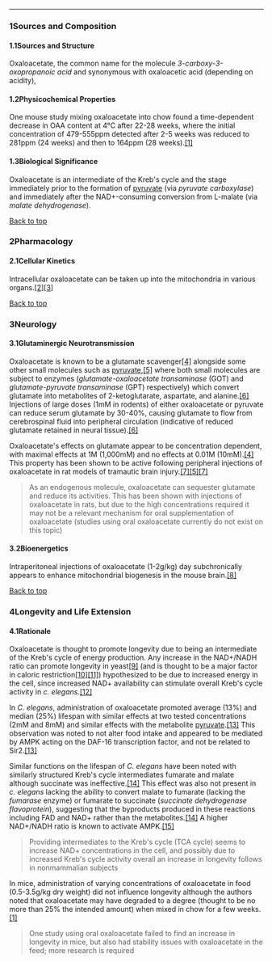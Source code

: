 





---


### 1Sources and Composition

#### 1.1Sources and Structure


Oxaloacetate, the common name for the molecule *3-carboxy-3-oxopropanoic acid* and synonymous with oxaloacetic acid (depending on acidity),


#### 1.2Physicochemical Properties


One mouse study mixing oxaloacetate into chow found a time-dependent decrease in OAA content at 4°C after 22-28 weeks, where the initial concentration of 479-555ppm detected after 2-5 weeks was reduced to 281ppm (24 weeks) and then to 164ppm (28 weeks).[[1]](#ref1)


#### 1.3Biological Significance


Oxaloacetate is an intermediate of the Kreb's cycle and the stage immediately prior to the formation of [pyruvate](/supplements/pyruvate/) (via *pyruvate carboxylase*) and immediately after the NAD+-consuming conversion from L-malate (via *malate dehydrogenase*).


[Back to top](#c-sources-and-composition)
### 2Pharmacology

#### 2.1Cellular Kinetics


Intracellular oxaloacetate can be taken up into the mitochondria in various organs.[[2]](#ref2)[[3]](#ref3)


[Back to top](#c-pharmacology)
### 3Neurology

#### 3.1Glutaminergic Neurotransmission


Oxaloacetate is known to be a glutamate scavenger[[4]](#ref4) alongside some other small molecules such as [pyruvate](/supplements/pyruvate/),[[5]](#ref5) where both small molecules are subject to enzymes (*glutamate-oxaloacetate transaminase* (GOT) and *glutamate-pyruvate transaminase* (GPT) respectively) which convert glutamate into metabolites of 2-ketoglutarate, aspartate, and alanine.[[6]](#ref6) Injections of large doses (1mM in rodents) of either oxaloacetate or pyruvate can reduce serum glutamate by 30-40%, causing glutamate to flow from cerebrospinal fluid into peripheral circulation (indicative of reduced glutamate retained in neural tissue).[[6]](#ref6)


Oxaloacetate's effects on glutamate appear to be concentration dependent, with maximal effects at 1M (1,000mM) and no effects at 0.01M (10mM).[[4]](#ref4) This property has been shown to be active following peripheral injections of oxaloacetate in rat models of tramautic brain injury.[[7]](#ref7)[[5]](#ref5)[[7]](#ref7)



> As an endogenous molecule, oxaloacetate can sequester glutamate and reduce its activities. This has been shown with injections of oxaloacetate in rats, but due to the high concentrations required it may not be a relevant mechanism for oral supplementation of oxaloacetate (studies using oral oxaloacetate currently do not exist on this topic)


#### 3.2Bioenergetics


Intraperitoneal injections of oxaloacetate (1-2g/kg) day subchronically appears to enhance mitochondrial biogenesis in the mouse brain.[[8]](#ref8)


[Back to top](#c-neurology)
### 4Longevity and Life Extension

#### 4.1Rationale


Oxaloacetate is thought to promote longevity due to being an intermediate of the Kreb's cycle of energy production. Any increase in the NAD+/NADH ratio can promote longevity in yeast[[9]](#ref9) (and is thought to be a major factor in caloric restriction[[10]](#ref10)[[11]](#ref11)) hypothesized to be due to increased energy in the cell, since increased NAD+ availability can stimulate overall Kreb's cycle activity in *c. elegans*.[[12]](#ref12)


In *C. elegans*, administration of oxaloacetate promoted average (13%) and median (25%) lifespan with similar effects at two tested concentrations (2mM and 8mM) and similar effects with the metabolite [pyruvate](/supplements/pyruvate/).[[13]](#ref13) This observation was noted to not alter food intake and appeared to be mediated by AMPK acting on the DAF-16 transcription factor, and not be related to Sir2.[[13]](#ref13) 


Similar functions on the lifespan of *C. elegans* have been noted with similarly structured Kreb's cycle intermediates fumarate and malate although succinate was ineffective.[[14]](#ref14) This effect was also not present in *c. elegans* lacking the ability to convert malate to fumarate (lacking the *fumarase* enzyme) or fumarate to succinate (*succinate dehydrogenase flavoprotein*), suggesting that the byproducts produced in these reactions including FAD and NAD+ rather than the metabolites.[[14]](#ref14) A higher NAD+/NADH ratio is known to activate AMPK.[[15]](#ref15)



> Providing intermediates to the Kreb's cycle (TCA cycle) seems to increase NAD+ concentrations in the cell, and possibly due to increased Kreb's cycle activity overall an increase in longevity follows in nonmammalian subjects


In mice, administration of varying concentrations of oxaloacetate in food (0.5-3.5g/kg dry weight) did not influence longevity although the authors noted that oxaloacetate may have degraded to a degree (thought to be no more than 25% the intended amount) when mixed in chow for a few weeks.[[1]](#ref1)



> One study using oral oxaloacetate failed to find an increase in longevity in mice, but also had stability issues with oxaloacetate in the feed; more research is required

 


